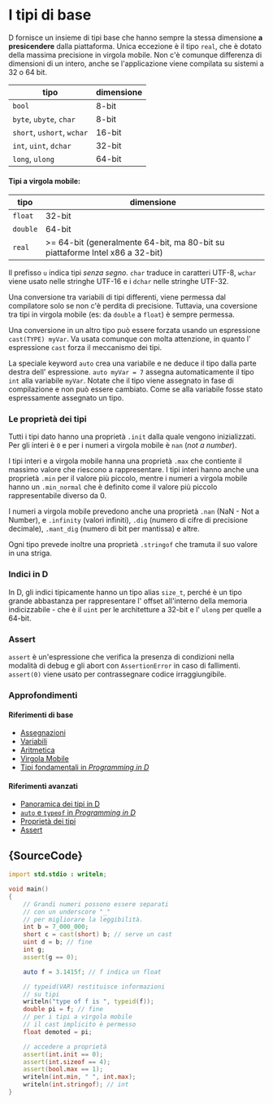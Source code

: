 # I tipi di base

D fornisce un insieme di tipi base che hanno sempre la stessa
dimensione **a presicendere** dalla piattaforma.
Unica eccezione è il tipo `real`, che è dotato della massima precisione
in virgola mobile. Non c'è comunque differenza di dimensioni di un
intero, anche se l'applicazione viene compilata su sistemi a 32 o 64 bit.

| tipo                          | dimensione
|-------------------------------|------------
|`bool`                         | 8-bit
|`byte`, `ubyte`, `char`        | 8-bit
|`short`, `ushort`, `wchar`     | 16-bit
|`int`, `uint`, `dchar`         | 32-bit
|`long`, `ulong`                | 64-bit

#### Tipi a virgola mobile:

| tipo    | dimensione
|---------|--------------------------------------------------
|`float`  | 32-bit
|`double` | 64-bit
|`real`   | >= 64-bit (generalmente 64-bit, ma 80-bit su piattaforme Intel x86 a 32-bit)

Il prefisso `u` indica tipi *senza segno*. `char` traduce in caratteri UTF-8,
`wchar` viene usato nelle stringhe UTF-16 e i `dchar`
nelle stringhe UTF-32.

Una conversione tra variabili di tipi differenti, viene permessa
dal compilatore solo se non c'è perdita di precisione.
Tuttavia, una coversione tra tipi in virgola mobile (es: da `double` a `float`)
è sempre permessa.

Una conversione in un altro tipo può essere forzata usando un espressione
`cast(TYPE) myVar`. Va usata comunque con molta attenzione, in quanto
l' espressione `cast` forza il meccanismo dei tipi.

La speciale keyword `auto` crea una variabile e ne deduce il tipo dalla parte destra
dell' espressione.
`auto myVar = 7` assegna automaticamente il tipo `int` alla variabile `myVar`.
Notate che il tipo viene assegnato in fase di compilazione e non può essere cambiato. Come
se alla variabile fosse stato espressamente assegnato un tipo.

### Le proprietà dei tipi

Tutti i tipi dato hanno una proprietà `.init` dalla quale vengono inizializzati.
Per gli interi è `0` e per i numeri a virgola mobile è `nan` (*not a number*).

I tipi interi e a virgola mobile hanna una proprietà `.max` che contiente il massimo
valore che riescono a rappresentare.
I tipi interi hanno anche una proprietà `.min` per il valore più piccolo, mentre i numeri a
virgola mobile hanno un `.min_normal` che è definito come il valore più piccolo rappresentabile
diverso da 0.

I numeri a virgola mobile prevedono anche una proprietà `.nan` (NaN - Not a Number), e `.infinity`
(valori infiniti), `.dig` (numero di cifre di precisione decimale), `.mant_dig`
(numero di bit per mantissa) e altre.

Ogni tipo prevede inoltre una proprietà `.stringof` che tramuta il suo valore in una striga.

### Indici in D

In D, gli indici tipicamente hanno un tipo alias `size_t`, perché è un tipo grande abbastanza per rappresentare l' offset all'interno della memoria indicizzabile - che è il
`uint` per le architetture a 32-bit e l' `ulong` per quelle a 64-bit.

### Assert

`assert` è un'espressione che verifica la presenza di condizioni nella modalità di debug e gli abort
con `AssertionError` in caso di fallimenti.
`assert(0)` viene usato per contrassegnare codice irraggiungibile.

### Approfondimenti

#### Riferimenti di base

- [Assegnazioni](http://ddili.org/ders/d.en/assignment.html)
- [Variabili](http://ddili.org/ders/d.en/variables.html)
- [Aritmetica](http://ddili.org/ders/d.en/arithmetic.html)
- [Virgola Mobile](http://ddili.org/ders/d.en/floating_point.html)
- [Tipi fondamentali in _Programming in D_](http://ddili.org/ders/d.en/types.html)

#### Riferimenti avanzati

- [Panoramica dei tipi in D](https://dlang.org/spec/type.html)
- [`auto` e `typeof` in _Programming in D_](http://ddili.org/ders/d.en/auto_and_typeof.html)
- [Proprietà dei tipi](https://dlang.org/spec/property.html)
- [Assert](https://dlang.org/spec/expression.html#AssertExpression)

## {SourceCode}

```d
import std.stdio : writeln;

void main()
{
    // Grandi numeri possono essere separati
    // con un underscore "_"
    // per migliorare la leggibilità.
    int b = 7_000_000;
    short c = cast(short) b; // serve un cast
    uint d = b; // fine
    int g;
    assert(g == 0);

    auto f = 3.1415f; // f indica un float

    // typeid(VAR) restituisce informazioni
    // su tipi
    writeln("type of f is ", typeid(f));
    double pi = f; // fine
    // per i tipi a virgola mobile
    // il cast implicito è permesso
    float demoted = pi;

    // accedere a proprietà
    assert(int.init == 0);
    assert(int.sizeof == 4);
    assert(bool.max == 1);
    writeln(int.min, " ", int.max);
    writeln(int.stringof); // int
}
```
